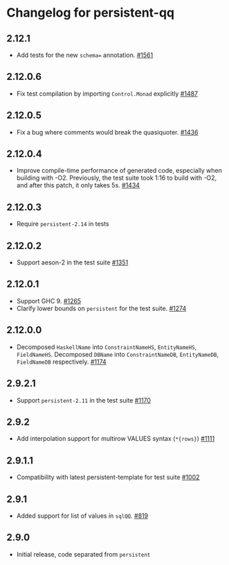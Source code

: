 # Changelog for persistent-qq

## 2.12.1

* Add tests for the new `schema=` annotation. [#1561](https://github.com/yesodweb/persistent/pull/1561)

## 2.12.0.6

* Fix test compilation by importing `Control.Monad` explicitly [#1487](https://github.com/yesodweb/persistent/pull/1487)

## 2.12.0.5

* Fix a bug where comments would break the quasiquoter. [#1436](https://github.com/yesodweb/persistent/pull/1436)

## 2.12.0.4

* Improve compile-time performance of generated code, especially when building with -O2.
  Previously, the test suite took 1:16 to build with -O2, and after this patch,
  it only takes 5s. [#1434](https://github.com/yesodweb/persistent/pull/1434)

## 2.12.0.3

* Require `persistent-2.14` in tests

## 2.12.0.2

* Support aeson-2 in the test suite [#1351](https://github.com/yesodweb/persistent/pull/1351/)

## 2.12.0.1

* Support GHC 9. [#1265](https://github.com/yesodweb/persistent/pull/1265)
* Clarify lower bounds on `persistent` for the test suite. [#1274](https://github.com/yesodweb/persistent/pull/1274)

## 2.12.0.0

* Decomposed `HaskellName` into `ConstraintNameHS`, `EntityNameHS`, `FieldNameHS`. Decomposed `DBName` into `ConstraintNameDB`, `EntityNameDB`, `FieldNameDB` respectively. [#1174](https://github.com/yesodweb/persistent/pull/1174)

## 2.9.2.1

* Support `persistent-2.11` in the test suite [#1170](https://github.com/yesodweb/persistent/pull/1170)

## 2.9.2

* Add interpolation support for multirow VALUES syntax (`*{rows}`) [#1111](https://github.com/yesodweb/persistent/pull/1111)

## 2.9.1.1

* Compatibility with latest persistent-template for test suite [#1002](https://github.com/yesodweb/persistent/pull/1002/files)

## 2.9.1

* Added support for list of values in `sqlQQ`. [#819](https://github.com/yesodweb/persistent/pull/819)

## 2.9.0

* Initial release, code separated from `persistent`
